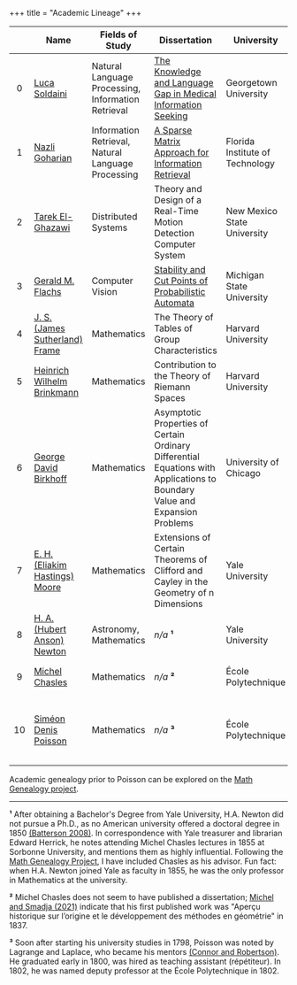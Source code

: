 +++
title = "Academic Lineage"
+++

|   | Name | Fields of Study | Dissertation | University | Year | Advisor |
|:-:|------|-----------------|--------------|------------|------|---------|
|0| [Luca Soldaini][1] | Natural Language Processing, Information Retrieval | [The Knowledge and Language Gap in Medical Information Seeking][2] | Georgetown University | 2018 | Nazli Goharian |
|1| [Nazli Goharian][3] | Information Retrieval, Natural Language Processing | [A Sparse Matrix Approach for Information Retrieval][4] | Florida Institute of Technology | 2001 | Tarek El-Ghazawi |
|2| [Tarek El-Ghazawi][5] | Distributed Systems | Theory and Design of a Real-Time Motion Detection Computer System | New Mexico State University | 1988 | Gerald M. Flachs |
|3| [Gerald M. Flachs][6] | Computer Vision | [Stability and Cut Points of Probabilistic Automata][7] | Michigan State University | 1967 | J. S. (James Sutherland) Frame |
|4| [J. S. (James Sutherland) Frame][8] | Mathematics | The Theory of Tables of Group Characteristics | Harvard University | 1933 | Heinrich Wilhelm Brinkma |
|5| [Heinrich Wilhelm Brinkmann][9] | Mathematics | Contribution to the Theory of Riemann Spaces | Harvard University | 1925 | George David Birkhoff |
|6| [George David Birkhoff][10] | Mathematics | Asymptotic Properties of Certain Ordinary Differential Equations with Applications to Boundary Value and Expansion Problems | University of Chicago | 1907 | E. H. (Eliakim Hastings) Moore |
|7| [E. H. (Eliakim Hastings) Moore][11] | Mathematics | Extensions of Certain Theorems of Clifford and Cayley in the Geometry of n Dimensions | Yale University | 1885 | H. A. (Hubert Anson) Newton |
|8| [H. A. (Hubert Anson) Newton][12] | Astronomy, Mathematics | *n/a* **¹** | Yale University | 1850 | Michel Chasles |
|9| [Michel Chasles][15] | Mathematics | *n/a* **²** | École Polytechnique  | 1814 | Siméon Denis Poisson |
|10| [Siméon Denis Poisson][17] | Mathematics | *n/a* **³** | École Polytechnique | 1800 | [Joseph-Louis Lagrange][18], [Pierre-Simon Laplace][19] |

Academic genealogy prior to Poisson can be explored on the [Math Genealogy project][20].

------

**¹** After obtaining a Bachelor's Degree from Yale University, H.A. Newton did not pursue a Ph.D., as no American university offered a doctoral degree in 1850 [(Batterson 2008)][13]. In correspondence with Yale treasurer and librarian Edward Herrick, he notes attending Michel Chasles lectures in 1855 at Sorbonne University, and mentions them as highly influential. Following the [Math Genealogy Project][14], I have included Chasles as his advisor.
Fun fact: when H.A. Newton joined Yale as faculty in 1855, he was the only professor in Mathematics at the university.

**²** Michel Chasles does not seem to have published a dissertation; [Michel and Smadja (2021)][16] indicate that his first published work was "Aperçu historique sur l’origine et le développement des méthodes en géométrie" in 1837.

**³** Soon after starting his university studies in 1798, Poisson was noted by Lagrange and Laplace, who became his mentors [(Connor and Robertson)][21]. He graduated early in 1800, was hired as teaching assistant (répétiteur). In 1802, he was named deputy professor at the École Polytechnique in 1802.



[1]: /
[2]: /soldaini_2018.pdf
[3]: https://people.cs.georgetown.edu/~nazli/
[4]: https://dl.acm.org/doi/book/10.5555/933553
[5]: https://www.seas.gwu.edu/tarek-el-ghazawi
[6]: https://www.semanticscholar.org/author/G.-M.-Flachs/2912801
[7]: /flachs_1967.pdf
[8]: https://www.semanticscholar.org/author/J.-S.-Frame/49423510
[9]: https://id.loc.gov/authorities/names/no2007124069.html
[10]: https://en.wikipedia.org/wiki/George_David_Birkhoff
[11]: https://en.wikipedia.org/wiki/E._H._Moore
[12]: https://en.wikipedia.org/wiki/Hubert_A._Newton
[13]: /batterson_2008.pdf
[14]: https://www.mathgenealogy.org/id.php?id=7865
[15]: https://en.wikipedia.org/wiki/Michel_Chasles
[16]: /michel_smadja_2021.pdf
[17]: https://en.wikipedia.org/wiki/Sim%C3%A9on_Denis_Poisson
[18]: https://en.wikipedia.org/wiki/Joseph-Louis_Lagrange
[19]: https://en.wikipedia.org/wiki/Pierre-Simon_Laplace
[20]: https://www.genealogy.math.ndsu.nodak.edu/id.php?id=17865
[21]: /connor_robertson_2002.pdf
